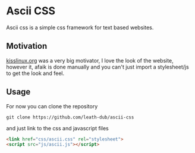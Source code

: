 # Ascii CSS
Ascii css is a simple css framework for text based websites.

## Motivation
[kisslinux.org](https://kisslinux.org/) was a very big motivator, I love the
look of the website, however it, afaik is done manually and you can't just
import a stylesheet/js to get the look and feel.

## Usage
For now you can clone the repository
```shell
git clone https://github.com/leath-dub/ascii-css
```
and just link to the css and javascript files
```html
<link href="css/ascii.css" rel="stylesheet">
<script src="js/ascii.js"></script>
```
